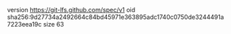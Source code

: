 version https://git-lfs.github.com/spec/v1
oid sha256:9d27734a2492664c84bd45971e363895adc1740c0750de3244491a7223eea19c
size 63
